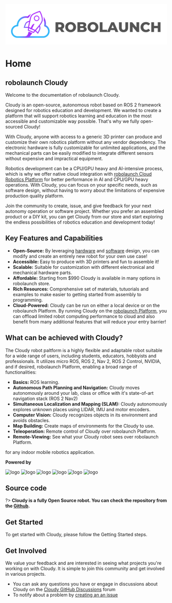 ![robolaunch_logo](./logo/robolaunch_logo_black.png)

# Home

## robolaunch Cloudy
Welcome to the documentation of robolaunch Cloudy.

Cloudy is an open-source, autonomous robot based on ROS 2 framework designed for robotics education and development. We wanted to create a platform that will support robotics learning and education in the most accessible and customizable way possible. That's why we fully open-sourced Cloudy!

With Cloudy, anyone with access to a generic 3D printer can produce and customize their own robotics platform without any vendor dependency. The electronic hardware is fully customizable for unlimited applications, and the mechanical parts can be easily modified to integrate different sensors without expensive and impractical equipment.

Robotics development can be a CPU/GPU heavy and AI-intensive process, which is why we offer native cloud integration with [robolaunch Cloud Robotics Platform](https://www.robolaunch.io/) for better performance in AI and CPU/GPU heavy operations. With Cloudy, you can focus on your specific needs, such as software design, without having to worry about the limitations of expensive production quality platform.

Join the community to create, issue, and give feedback for your next autonomy operation or software project. Whether you prefer an assembled product or a DIY kit, you can get Cloudy from our store and start exploring the endless possibilities of robotics education and development today!

## Key Features and Capabilities
- **Open-Source:** By leveraging [hardware](https://grabcad.com/library/robolaunch-cloudy-1) and [software](https://github.com/robolaunch/cloudy) design, you can modify and create an entirely new robot for your own use case!
- **Accessible:** Easy to produce with 3D printers and fun to assemble it!
- **Scalable:** Suitable for customization with different electronical and mechanical hardware parts.
- **Affordable:** Starting from $990 Cloudy is available in many options in robolaunch store.
- **Rich Resources:** Comprehensive set of materials, tutuorials and examples to make easier to getting started from assembly to programming. 
- **Cloud-Powered:** Cloudy can be run on either a local device or on the robolaunch Platform. By running Cloudy on the [robolaunch Platform](https://www.robolaunch.io/platform), you can offload limited robot computing performance to cloud and also benefit from many additional features that will reduce your entry barrier!

## What can be achieved with Cloudy?
The Cloudy robot paltform is a highly flexible and adaptable robot suitable for a wide range of users, including students, educators, hobbyists and professionals. It utilizes micro ROS, ROS 2, Nav 2, ROS 2 Control, NVIDIA, and if desired, robolaunch Platform, enabling a broad range of functionalities:

- **Basics:** ROS learning.
- **Autonomous Path Planning and Navigation:** Cloudy moves autonomously around your lab, class or office with it's state-of-art navigation stack (ROS 2 Nav2)
- **Simultaneous Localization and Mapping (SLAM):** Cloudy autonomously explores unknown places using LIDAR, IMU and motor encoders.
- **Computer Vision:** Cloudy recognizes objects in its environment and avoids obstacles.
- **Map Building:** Create maps of environments for the Cloudy to use.
- **Teleoperation:** Remote control of Cloudy over robolaunch Platform.
- **Remote-Viewing:** See what your Cloudy robot sees over robolaunch Platform.


for any indoor mobile robotics application.

**Powered by**

![logo](https://micro.ros.org/img/micro-ROS_big_logo.png ':size=20%')
![logo](https://www.nvidia.com/content/dam/en-zz/Solutions/about-nvidia/logo-and-brand/01-nvidia-logo-horiz-500x200-2c50-d.png ':size=15%')
![logo](https://navigation.ros.org/_static/nav2_logo.png ':size=5%')
![logo](/logo/ROS2_Color.svg ':size=25%')
![logo](https://gazebosim.org/assets/images/logos/gazebo_horz_pos.png ':size=15%')
![logo](https://control.ros.org/master/_static/logo_ros-controls.png ':size=7%')

## Source code

?> **Cloudy is a fully Open Source robot. You can check the repository from the [Github](https://github.com/robolaunch/cloudy).**

## Get Started
To get started with Cloudy, please follow the Getting Started steps.

## Get Involved
We value your feedback and are interested in seeing what projects you're working on with Cloudy. It is simple to join this community and get involved in various projects.
- You can ask any questions you have or engage in discussions about Cloudy on the [Cloudy GitHub Discussions](https://github.com/robolaunch/cloudy/discussions/landing) forum
- To notify about a problem by [creating an an issue](https://github.com/robolaunch/cloudy/issues)



